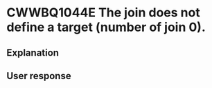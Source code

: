 # CWWBQ1044E The join does not define a target (number of join 0).

## Explanation

## User response